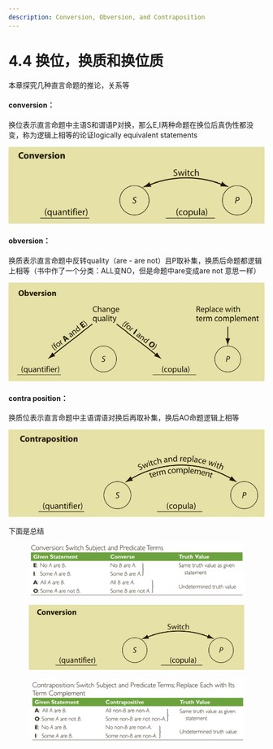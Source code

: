 ```yaml
---
description: Conversion, Obversion, and Contraposition
---
```


# 4.4 换位，换质和换位质

本章探究几种直言命题的推论，关系等

#### conversion：

换位表示直言命题中主语S和谓语P对换，那么E,I两种命题在换位后真伪性都没变，称为逻辑上相等的论证logically equivalent statements

![](<../.gitbook/assets/image (1) (1).png>)

#### ​obversion：

换质表示直言命题中反转quality（are - are not）且P取补集，换质后命题都逻辑上相等（书中作了一个分类：ALL变NO，但是命题中are变成are not 意思一样）

<img src="../.gitbook/assets/image (6).png" alt="" data-size="original">

#### contra position：

换质位表示直言命题中主语谓语对换后再取补集，换后AO命题逻辑上相等

![](../.gitbook/assets/image.png)

下面是总结

<figure><img src="../.gitbook/assets/image (9).png" alt=""><figcaption></figcaption></figure>

<figure><img src="../.gitbook/assets/image (1).png" alt=""><figcaption></figcaption></figure>

<figure><img src="../.gitbook/assets/image (16).png" alt=""><figcaption></figcaption></figure>
